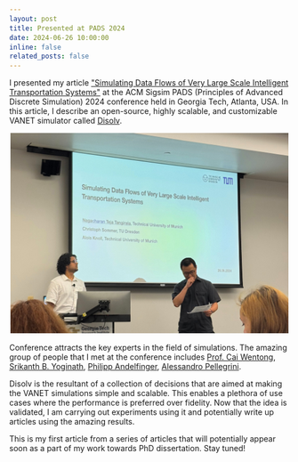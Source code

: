 ```yaml
---
layout: post
title: Presented at PADS 2024
date: 2024-06-26 10:00:00
inline: false
related_posts: false
---
```


I presented my article ["Simulating Data Flows of Very Large Scale Intelligent Transportation Systems"](https://dl.acm.org/doi/pdf/10.1145/3615979.3656062) at the ACM Sigsim PADS (Principles of Advanced Discrete Simulation) 2024 conference held in Georgia Tech, Atlanta, USA. In this article, I describe an open-source, highly scalable, and customizable VANET simulator called [Disolv](https://github.com/nagacharan-tangirala/disolv).

<div style="text-align: center;">
    <img src="/assets/img/news/pads_2024.jpg" class="center" width="500">
</div>

Conference attracts the key experts in the field of simulations. The amazing group of people that I met at the conference includes [Prof. Cai Wentong](https://scholar.google.com/citations?user=QdmIiyIAAAAJ), [Srikanth B. Yoginath](https://scholar.google.com/citations?user=ao2Is9IAAAAJ), [Philipp Andelfinger](https://scholar.google.de/citations?user=ZjKlg28AAAAJ), [Alessandro Pellegrini](https://scholar.google.de/citations?user=lrxSz_0AAAAJ).

Disolv is the resultant of a collection of decisions that are aimed at making the VANET simulations simple and scalable. This enables a plethora of use cases where the performance is preferred over fidelity. Now that the idea is validated, I am carrying out experiments using it and potentially write up articles using the amazing results.

This is my first article from a series of articles that will potentially appear soon as a part of my work towards PhD dissertation. Stay tuned!
